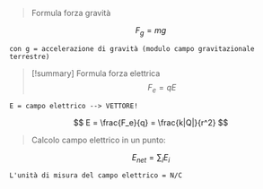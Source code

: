 >Formula forza gravità

$$ F_g = mg
$$

	con g = accelerazione di gravità (modulo campo gravitazionale terrestre)

>[!summary] Formula forza elettrica
>$$ F_e = qE $$

	E = campo elettrico --> VETTORE!

$$ E = \frac{F_e}{q} = \frac{k|Q|}{r^2} $$
 >Calcolo campo elettrico in un punto:
 
 $$ E_{net} = \sum_i E_i $$


	L'unità di misura del campo elettrico = N/C